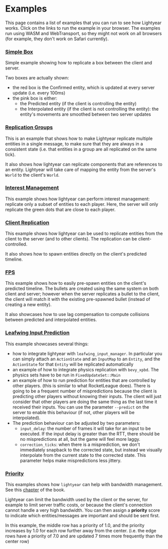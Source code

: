# Examples


This page contains a list of examples that you can run to see how Lightyear works.
Click on the links to run the example in your browser.
The examples run using WASM and WebTransport, so they might not work on all browsers (for example, they don't work on Safari currently).

### [Simple Box](https://cbournhonesque.github.io/lightyear/examples/simple_box/dist/)

Simple example showing how to replicate a box between the client and server.

Two boxes are actually shown:
- the red box is the Confirmed entity, which is updated at every server update (i.e. every 100ms)
- the pink box is either:
  - the Predicted entity (if the client is controlling the entity)
  - the Interpolated entity (if the client is not controlling the entity): the entity's movements are smoothed between two server updates


### [Replication Groups](https://cbournhonesque.github.io/lightyear/examples/replication_groups/dist/)

This is an example that shows how to make Lightyear replicate multiple entities in a single message,
to make sure that they are always in a consistent state (i.e. that entities in a group are all replicated on the same tick).

It also shows how lightyear can replicate components that are references to an entity. Lightyear will take care of mapping the 
entity from the server's `World` to the client's `World`.

### [Interest Management](https://cbournhonesque.github.io/lightyear/examples/interest_management/dist/)

This example shows how lightyear can perform interest management: replicate only a subset of entities to each player.
Here, the server will only replicate the green dots that are close to each player.


### [Client Replication](https://cbournhonesque.github.io/lightyear/examples/client_replication/dist/)

This example shows how lightyear can be used to replicate entities from the client to the server (and to other clients).
The replication can be client-controlled.

It also shows how to spawn entities directly on the client's predicted timeline.

### [FPS](https://cbournhonesque.github.io/lightyear/examples/fps/dist/)

This example shows how to easily pre-spawn entities on the client's predicted timeline.
The bullets are created using the same system on both client and server; however when the server
replicates a bullet to the client, the client will match it with the existing pre-spawned bullet (instead of creating a new entity).

It also showcases how to use lag compensation to compute collisions between predicted and interpolated entities.

### [Leafwing Input Prediction](https://cbournhonesque.github.io/lightyear/examples/leafwing_inputs/dist/)

This example showcases several things:
- how to integrate lightyear with `leafwing_input_manager`. In particular you can simply attach an `ActionState` and an `InputMap`
  to an `Entity`, and the `ActionState` for that `Entity` will be replicated automatically
- an example of how to integrate physics replication with `bevy_xpbd`. The physics sets have to be run in `FixedUpdateSet::Main`
- an example of how to run prediction for entities that are controlled by other players. (this is similar to what RocketLeague does).
  There is going to be a frequent number of mispredictions because the client is predicting other players without knowing their inputs.
  The client will just consider that other players are doing the same thing as the last time it received their inputs.
  You can use the parameter `--predict` on the server to enable this behaviour (if not, other players will be interpolated).
- The prediction behaviour can be adjusted by two parameters:
    - `input_delay`: the number of frames it will take for an input to be executed. If the input delay is greater than the RTT,
      there should be no mispredictions at all, but the game will feel more laggy.
    - `correction_ticks`: when there is a misprediction, we don't immediately snapback to the corrected state, but instead we visually interpolate
      from the current state to the corrected state. This parameter helps make mispredictions less jittery.

### [Priority](https://cbournhonesque.github.io/lightyear/examples/priority/dist/)

This examples shows how `lightyear` can help with bandwidth management.
See this [chapter](https://cbournhonesque.github.io/lightyear/book/concepts/advanced_replication/bandwidth_management.html) of the book.

Lightyear can limit the bandwidth used by the client or the server, for example to limit server traffic costs, or because the client's connection cannot handle a very high bandwidth.
You can then assign a **priority** score to indicate which entities/messages are important and should be sent first.

In this example, the middle row has a priority of 1.0, and the priority increases by 1.0 for each row further away from the center.
(i.e. the edge rows have a priority of 7.0 and are updated 7 times more frequently than the center row)
